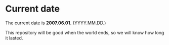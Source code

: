 # Current date

The current date is **2007.06.01.** (YYYY.MM.DD.)

This repository will be good when the world ends, so we will know how long it lasted.